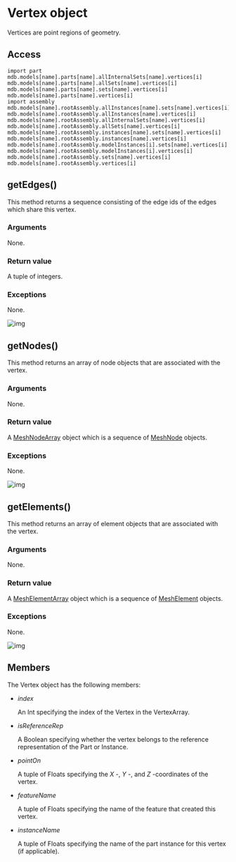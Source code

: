# Vertex object

Vertices are point regions of geometry.

## Access

```
import part
mdb.models[name].parts[name].allInternalSets[name].vertices[i]
mdb.models[name].parts[name].allSets[name].vertices[i]
mdb.models[name].parts[name].sets[name].vertices[i]
mdb.models[name].parts[name].vertices[i]
import assembly
mdb.models[name].rootAssembly.allInstances[name].sets[name].vertices[i]
mdb.models[name].rootAssembly.allInstances[name].vertices[i]
mdb.models[name].rootAssembly.allInternalSets[name].vertices[i]
mdb.models[name].rootAssembly.allSets[name].vertices[i]
mdb.models[name].rootAssembly.instances[name].sets[name].vertices[i]
mdb.models[name].rootAssembly.instances[name].vertices[i]
mdb.models[name].rootAssembly.modelInstances[i].sets[name].vertices[i]
mdb.models[name].rootAssembly.modelInstances[i].vertices[i]
mdb.models[name].rootAssembly.sets[name].vertices[i]
mdb.models[name].rootAssembly.vertices[i]
```

## getEdges()



This method returns a sequence consisting of the edge ids of the edges which share this vertex.



### Arguments

None.

### Return value

A tuple of integers.

### Exceptions

None.

![img](https://help.3ds.com/2021/English/DSSIMULIA_Established/IconsReference/butix_top_wline.png)

## getNodes()



This method returns an array of node objects that are associated with the vertex.



### Arguments

None.

### Return value

A [MeshNodeArray](https://help.3ds.com/2021/English/DSSIMULIA_Established/SIMACAEKERRefMap/simaker-c-meshnodepyc.htm?ContextScope=all) object which is a sequence of [MeshNode](https://help.3ds.com/2021/English/DSSIMULIA_Established/SIMACAEKERRefMap/simaker-c-meshnodepyc.htm?ContextScope=all) objects.

### Exceptions

None.

![img](https://help.3ds.com/2021/English/DSSIMULIA_Established/IconsReference/butix_top_wline.png)

## getElements()



This method returns an array of element objects that are associated with the vertex.



### Arguments

None.

### Return value

A [MeshElementArray](https://help.3ds.com/2021/English/DSSIMULIA_Established/SIMACAEKERRefMap/simaker-c-meshelementpyc.htm?ContextScope=all) object which is a sequence of [MeshElement](https://help.3ds.com/2021/English/DSSIMULIA_Established/SIMACAEKERRefMap/simaker-c-meshelementpyc.htm?ContextScope=all) objects.

### Exceptions

None.

![img](https://help.3ds.com/2021/English/DSSIMULIA_Established/IconsReference/butix_top_wline.png)

## Members

The Vertex object has the following members:

- *index*

  An Int specifying the index of the Vertex in the VertexArray.

- *isReferenceRep*

  A Boolean specifying whether the vertex belongs to the reference representation of the Part or Instance.

- *pointOn*

  A tuple of Floats specifying the *X* -, *Y* -, and *Z* -coordinates of the vertex.

- *featureName*

  A tuple of Floats specifying the name of the feature that created this vertex.

- *instanceName*

  A tuple of Floats specifying the name of the part instance for this vertex (if applicable).